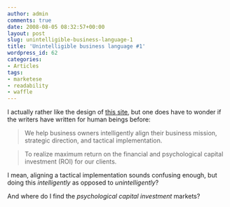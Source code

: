 ```yaml
---
author: admin
comments: true
date: 2008-08-05 08:32:57+00:00
layout: post
slug: unintelligible-business-language-1
title: 'Unintelligible business language #1'
wordpress_id: 62
categories:
- Articles
tags:
- marketese
- readability
- waffle
---
```


I actually rather like the design of [this site](http://www.optimasgroup.com/), but one does have to wonder if the writers have written for human beings before:


> We help business owners intelligently align their business mission, strategic direction, and tactical implementation.




> To realize maximum return on the financial and psychological capital investment (ROI) for our clients.


I mean, aligning a tactical implementation sounds confusing enough, but doing this _intelligently_ as opposed to _unintelligently_?

And where do I find the _psychological capital investment_ markets?
